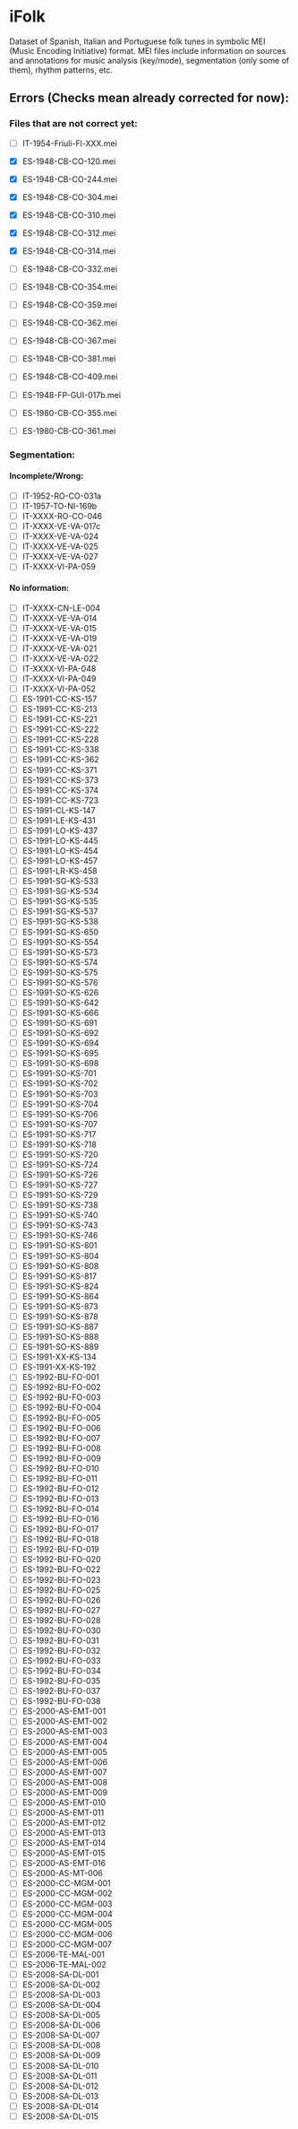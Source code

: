 # iFolk

Dataset of Spanish, Italian and Portuguese folk tunes in symbolic MEI (Music Encoding Initiative) format. MEI files include information on sources and annotations for music analysis (key/mode), segmentation (only some of them), rhythm patterns, etc.

## Errors (Checks mean already corrected for now):

### Files that are not correct yet:
- [ ] IT-1954-Friuli-Fl-XXX.mei
- [x] ES-1948-CB-CO-120.mei 
- [x] ES-1948-CB-CO-244.mei 
- [x] ES-1948-CB-CO-304.mei 
- [x] ES-1948-CB-CO-310.mei 
- [x] ES-1948-CB-CO-312.mei 
- [x] ES-1948-CB-CO-314.mei 
- [ ] ES-1948-CB-CO-332.mei 
- [ ] ES-1948-CB-CO-354.mei 
- [ ] ES-1948-CB-CO-359.mei 
- [ ] ES-1948-CB-CO-362.mei 
- [ ] ES-1948-CB-CO-367.mei 
- [ ] ES-1948-CB-CO-381.mei 
- [ ] ES-1948-CB-CO-409.mei 
- [ ] ES-1948-FP-GUI-017b.mei 
- [ ] ES-1980-CB-CO-355.mei 
- [ ] ES-1980-CB-CO-361.mei 


### Segmentation:

#### Incomplete/Wrong:

- [ ] IT-1952-RO-CO-031a
- [ ] IT-1957-TO-NI-169b
- [ ] IT-XXXX-RO-CO-046
- [ ] IT-XXXX-VE-VA-017c
- [ ] IT-XXXX-VE-VA-024
- [ ] IT-XXXX-VE-VA-025
- [ ] IT-XXXX-VE-VA-027
- [ ] IT-XXXX-VI-PA-059

#### No information:

- [ ] IT-XXXX-CN-LE-004
- [ ] IT-XXXX-VE-VA-014
- [ ] IT-XXXX-VE-VA-015
- [ ] IT-XXXX-VE-VA-019
- [ ] IT-XXXX-VE-VA-021
- [ ] IT-XXXX-VE-VA-022
- [ ] IT-XXXX-VI-PA-048
- [ ] IT-XXXX-VI-PA-049
- [ ] IT-XXXX-VI-PA-052
- [ ] ES-1991-CC-KS-157
- [ ] ES-1991-CC-KS-213 
- [ ] ES-1991-CC-KS-221 
- [ ] ES-1991-CC-KS-222 
- [ ] ES-1991-CC-KS-228 
- [ ] ES-1991-CC-KS-338 
- [ ] ES-1991-CC-KS-362 
- [ ] ES-1991-CC-KS-371 
- [ ] ES-1991-CC-KS-373 
- [ ] ES-1991-CC-KS-374 
- [ ] ES-1991-CC-KS-723 
- [ ] ES-1991-CL-KS-147 
- [ ] ES-1991-LE-KS-431 
- [ ] ES-1991-LO-KS-437 
- [ ] ES-1991-LO-KS-445 
- [ ] ES-1991-LO-KS-454 
- [ ] ES-1991-LO-KS-457 
- [ ] ES-1991-LR-KS-458 
- [ ] ES-1991-SG-KS-533 
- [ ] ES-1991-SG-KS-534 
- [ ] ES-1991-SG-KS-535 
- [ ] ES-1991-SG-KS-537 
- [ ] ES-1991-SG-KS-538 
- [ ] ES-1991-SG-KS-650 
- [ ] ES-1991-SO-KS-554 
- [ ] ES-1991-SO-KS-573 
- [ ] ES-1991-SO-KS-574 
- [ ] ES-1991-SO-KS-575 
- [ ] ES-1991-SO-KS-576 
- [ ] ES-1991-SO-KS-626 
- [ ] ES-1991-SO-KS-642 
- [ ] ES-1991-SO-KS-666 
- [ ] ES-1991-SO-KS-691 
- [ ] ES-1991-SO-KS-692 
- [ ] ES-1991-SO-KS-694 
- [ ] ES-1991-SO-KS-695 
- [ ] ES-1991-SO-KS-698 
- [ ] ES-1991-SO-KS-701 
- [ ] ES-1991-SO-KS-702 
- [ ] ES-1991-SO-KS-703 
- [ ] ES-1991-SO-KS-704 
- [ ] ES-1991-SO-KS-706 
- [ ] ES-1991-SO-KS-707 
- [ ] ES-1991-SO-KS-717 
- [ ] ES-1991-SO-KS-718 
- [ ] ES-1991-SO-KS-720 
- [ ] ES-1991-SO-KS-724 
- [ ] ES-1991-SO-KS-726 
- [ ] ES-1991-SO-KS-727 
- [ ] ES-1991-SO-KS-729 
- [ ] ES-1991-SO-KS-738 
- [ ] ES-1991-SO-KS-740 
- [ ] ES-1991-SO-KS-743 
- [ ] ES-1991-SO-KS-746 
- [ ] ES-1991-SO-KS-801 
- [ ] ES-1991-SO-KS-804 
- [ ] ES-1991-SO-KS-808 
- [ ] ES-1991-SO-KS-817 
- [ ] ES-1991-SO-KS-824 
- [ ] ES-1991-SO-KS-864 
- [ ] ES-1991-SO-KS-873 
- [ ] ES-1991-SO-KS-878 
- [ ] ES-1991-SO-KS-887 
- [ ] ES-1991-SO-KS-888 
- [ ] ES-1991-SO-KS-889 
- [ ] ES-1991-XX-KS-134 
- [ ] ES-1991-XX-KS-192 
- [ ] ES-1992-BU-FO-001 
- [ ] ES-1992-BU-FO-002 
- [ ] ES-1992-BU-FO-003 
- [ ] ES-1992-BU-FO-004 
- [ ] ES-1992-BU-FO-005 
- [ ] ES-1992-BU-FO-006 
- [ ] ES-1992-BU-FO-007 
- [ ] ES-1992-BU-FO-008 
- [ ] ES-1992-BU-FO-009 
- [ ] ES-1992-BU-FO-010 
- [ ] ES-1992-BU-FO-011 
- [ ] ES-1992-BU-FO-012 
- [ ] ES-1992-BU-FO-013 
- [ ] ES-1992-BU-FO-014 
- [ ] ES-1992-BU-FO-016 
- [ ] ES-1992-BU-FO-017 
- [ ] ES-1992-BU-FO-018 
- [ ] ES-1992-BU-FO-019 
- [ ] ES-1992-BU-FO-020 
- [ ] ES-1992-BU-FO-022 
- [ ] ES-1992-BU-FO-023 
- [ ] ES-1992-BU-FO-025 
- [ ] ES-1992-BU-FO-026 
- [ ] ES-1992-BU-FO-027 
- [ ] ES-1992-BU-FO-028 
- [ ] ES-1992-BU-FO-030 
- [ ] ES-1992-BU-FO-031 
- [ ] ES-1992-BU-FO-032 
- [ ] ES-1992-BU-FO-033 
- [ ] ES-1992-BU-FO-034 
- [ ] ES-1992-BU-FO-035 
- [ ] ES-1992-BU-FO-037 
- [ ] ES-1992-BU-FO-038 
- [ ] ES-2000-AS-EMT-001 
- [ ] ES-2000-AS-EMT-002 
- [ ] ES-2000-AS-EMT-003 
- [ ] ES-2000-AS-EMT-004 
- [ ] ES-2000-AS-EMT-005 
- [ ] ES-2000-AS-EMT-006 
- [ ] ES-2000-AS-EMT-007 
- [ ] ES-2000-AS-EMT-008 
- [ ] ES-2000-AS-EMT-009 
- [ ] ES-2000-AS-EMT-010 
- [ ] ES-2000-AS-EMT-011 
- [ ] ES-2000-AS-EMT-012 
- [ ] ES-2000-AS-EMT-013 
- [ ] ES-2000-AS-EMT-014 
- [ ] ES-2000-AS-EMT-015 
- [ ] ES-2000-AS-EMT-016 
- [ ] ES-2000-AS-MT-006 
- [ ] ES-2000-CC-MGM-001 
- [ ] ES-2000-CC-MGM-002 
- [ ] ES-2000-CC-MGM-003 
- [ ] ES-2000-CC-MGM-004 
- [ ] ES-2000-CC-MGM-005 
- [ ] ES-2000-CC-MGM-006 
- [ ] ES-2000-CC-MGM-007 
- [ ] ES-2006-TE-MAL-001 
- [ ] ES-2006-TE-MAL-002
- [ ] ES-2008-SA-DL-001 
- [ ] ES-2008-SA-DL-002 
- [ ] ES-2008-SA-DL-003 
- [ ] ES-2008-SA-DL-004 
- [ ] ES-2008-SA-DL-005 
- [ ] ES-2008-SA-DL-006 
- [ ] ES-2008-SA-DL-007 
- [ ] ES-2008-SA-DL-008 
- [ ] ES-2008-SA-DL-009 
- [ ] ES-2008-SA-DL-010 
- [ ] ES-2008-SA-DL-011 
- [ ] ES-2008-SA-DL-012 
- [ ] ES-2008-SA-DL-013 
- [ ] ES-2008-SA-DL-014 
- [ ] ES-2008-SA-DL-015 
